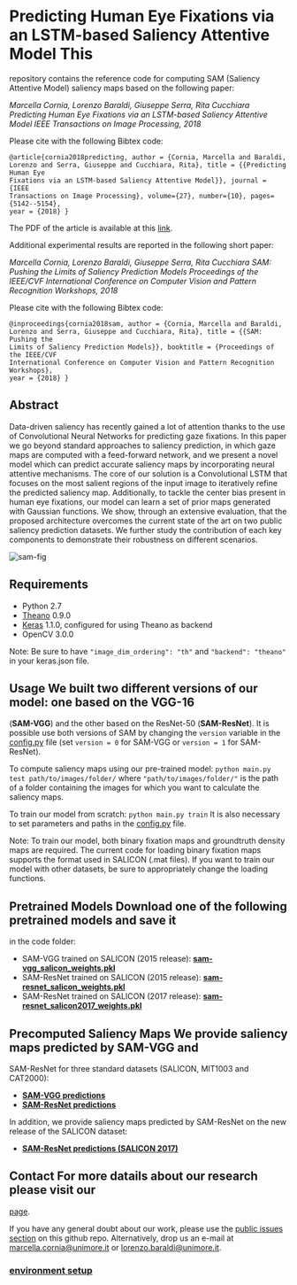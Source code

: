 # Predicting Human Eye Fixations via an LSTM-based Saliency Attentive Model This

repository contains the reference code for computing SAM (Saliency Attentive
Model) saliency maps based on the following paper:

_Marcella Cornia, Lorenzo Baraldi, Giuseppe Serra, Rita Cucchiara_ _Predicting
Human Eye Fixations via an LSTM-based Saliency Attentive Model_ _IEEE
Transactions on Image Processing, 2018_

Please cite with the following Bibtex code:

```
@article{cornia2018predicting, author = {Cornia, Marcella and Baraldi,
Lorenzo and Serra, Giuseppe and Cucchiara, Rita}, title = {{Predicting Human Eye
Fixations via an LSTM-based Saliency Attentive Model}}, journal = {IEEE
Transactions on Image Processing}, volume={27}, number={10}, pages={5142--5154},
year = {2018} }
```

The PDF of the article is available at this
[link](http://aimagelab.ing.unimore.it/imagelab/pubblicazioni/2018-tip.pdf).

Additional experimental results are reported in the following short paper:

_Marcella Cornia, Lorenzo Baraldi, Giuseppe Serra, Rita Cucchiara_ _SAM:
Pushing the Limits of Saliency Prediction Models_ _Proceedings of the IEEE/CVF
International Conference on Computer Vision and Pattern Recognition Workshops,
2018_

Please cite with the following Bibtex code:

```
@inproceedings{cornia2018sam, author = {Cornia, Marcella and Baraldi,
Lorenzo and Serra, Giuseppe and Cucchiara, Rita}, title = {{SAM: Pushing the
Limits of Saliency Prediction Models}}, booktitle = {Proceedings of the IEEE/CVF
International Conference on Computer Vision and Pattern Recognition Workshops},
year = {2018} }
```

## Abstract

Data-driven saliency has recently gained a lot of attention thanks to the use of
Convolutional Neural Networks for predicting gaze fixations. In this paper we go
beyond standard approaches to saliency prediction, in which gaze maps are
computed with a feed-forward network, and we present a novel model which can
predict accurate saliency maps by incorporating neural attentive mechanisms. The
core of our solution is a Convolutional LSTM that focuses on the most salient
regions of the input image to iteratively refine the predicted saliency map.
Additionally, to tackle the center bias present in human eye fixations, our
model can learn a set of prior maps generated with Gaussian functions. We show,
through an extensive evaluation, that the proposed architecture overcomes the
current state of the art on two public saliency prediction datasets. We further
study the contribution of each key components to demonstrate their robustness on
different scenarios.

![sam-fig](https://raw.githubusercontent.com/marcellacornia/sam/master/figs/model.jpg)

## Requirements

- Python 2.7
- [Theano](https://github.com/Theano/Theano) 0.9.0
- [Keras](https://github.com/fchollet/keras) 1.1.0, configured for using Theano
  as backend
- OpenCV 3.0.0

Note: Be sure to have `"image_dim_ordering": "th"` and `"backend": "theano"` in your keras.json file.

## Usage We built two different versions of our model: one based on the VGG-16

(**SAM-VGG**) and the other based on the ResNet-50 (**SAM-ResNet**). It is
possible use both versions of SAM by changing the `version` variable in the
[config.py](config.py) file (set `version = 0` for SAM-VGG or `version = 1` for SAM-ResNet).

To compute saliency maps using our pre-trained model: `python main.py test path/to/images/folder/` where `"path/to/images/folder/"` is the path of a
folder containing the images for which you want to calculate the saliency maps.

To train our model from scratch: `python main.py train` It is also
necessary to set parameters and paths in the [config.py](config.py) file.

Note: To train our model, both binary fixation maps and groundtruth density maps
are required. The current code for loading binary fixation maps supports the
format used in SALICON (.mat files). If you want to train our model with other
datasets, be sure to appropriately change the loading functions.

## Pretrained Models Download one of the following pretrained models and save it

in the code folder:

- SAM-VGG trained on SALICON (2015 release):
  **[sam-vgg_salicon_weights.pkl](https://github.com/marcellacornia/sam/releases/download/1.0/sam-vgg_salicon_weights.pkl)**
- SAM-ResNet trained on SALICON (2015 release):
  **[sam-resnet_salicon_weights.pkl](https://github.com/marcellacornia/sam/releases/download/1.0/sam-resnet_salicon_weights.pkl)**
- SAM-ResNet trained on SALICON (2017 release):
  **[sam-resnet_salicon2017_weights.pkl](https://github.com/marcellacornia/sam/releases/download/1.0/sam-resnet_salicon2017_weights.pkl)**

## Precomputed Saliency Maps We provide saliency maps predicted by SAM-VGG and

SAM-ResNet for three standard datasets (SALICON, MIT1003 and CAT2000):

- **[SAM-VGG
  predictions](https://github.com/marcellacornia/sam/releases/download/1.0/sam-vgg_predictions.zip)**
- **[SAM-ResNet
  predictions](https://github.com/marcellacornia/sam/releases/download/1.0/sam-resnet_predictions.zip)**

In addition, we provide saliency maps predicted by SAM-ResNet on the new release
of the SALICON dataset:

- **[SAM-ResNet predictions (SALICON 2017)](https://github.com/marcellacornia/sam/releases/download/1.0/sam-resnet_predictions_salicon2017.zip)**

## Contact For more datails about our research please visit our

[page](http://imagelab.ing.unimore.it/imagelab/researchActivity.asp?idActivity=30).

If you have any general doubt about our work, please use the [public issues
section](https://github.com/marcellacornia/sam/issues) on this github repo.
Alternatively, drop us an e-mail at <marcella.cornia@unimore.it> or
<lorenzo.baraldi@unimore.it>.

### [environment setup](./setup.md)
